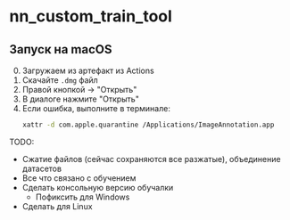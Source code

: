 # nn_custom_train_tool

## Запуск на macOS
0. Загружаем из артефакт из Actions 
1. Скачайте `.dmg` файл
2. Правой кнопкой → "Открыть"
3. В диалоге нажмите "Открыть"
4. Если ошибка, выполните в терминале:
   ```bash
   xattr -d com.apple.quarantine /Applications/ImageAnnotation.app


TODO:
- Сжатие файлов (сейчас сохраняются все разжатые), объединение датасетов
- Все что связано с обучением
- Сделать консольную версию обучалки
  - Пофиксить для Windows
- Сделать для Linux
